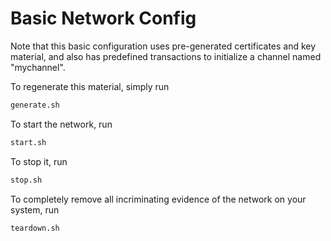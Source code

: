 # Basic Network Config

Note that this basic configuration uses pre-generated certificates and
key material, and also has predefined transactions to initialize a channel named "mychannel".

To regenerate this material, simply run

``` bash
generate.sh
```

To start the network, run

``` bash
start.sh
```

To stop it, run

``` bash
stop.sh
```

To completely remove all incriminating evidence of the network
on your system, run

``` bash
teardown.sh
```